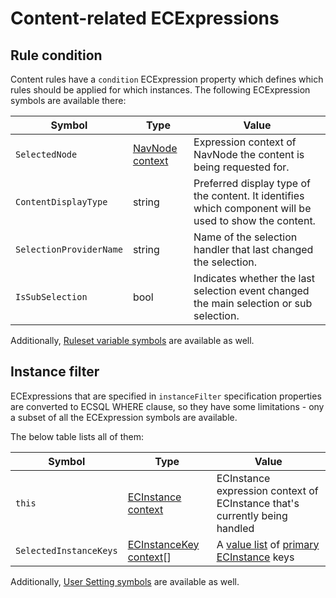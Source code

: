 # Content-related ECExpressions

## Rule condition

Content rules have a `condition` ECExpression property which defines which rules should
be applied for which instances. The following ECExpression symbols are available there:

| Symbol                  | Type                                                    | Value                                                                                                  |
| ----------------------- | ------------------------------------------------------- | ------------------------------------------------------------------------------------------------------ |
| `SelectedNode`          | [NavNode context](../advanced/ECExpressions.md#navnode) | Expression context of NavNode the content is being requested for.                                      |
| `ContentDisplayType`    | string                                                  | Preferred display type of the content. It identifies which component will be used to show the content. |
| `SelectionProviderName` | string                                                  | Name of the selection handler that last changed the selection.                                         |
| `IsSubSelection`        | bool                                                    | Indicates whether the last selection event changed the main selection or sub selection.                |

Additionally, [Ruleset variable symbols](../advanced/ECExpressions.md#ruleset-variables-user-settings)
are available as well.

## Instance filter

ECExpressions that are specified in `instanceFilter` specification properties are
converted to ECSQL WHERE clause, so they have some limitations - ony a subset of
all the ECExpression symbols are available.

The below table lists all of them:

| Symbol                 | Type                                                                   | Value                                                                                                                |
| ---------------------- | ---------------------------------------------------------------------- | -------------------------------------------------------------------------------------------------------------------- |
| `this`                 | [ECInstance context](../advanced/ECExpressions.md#ecinstance)          | ECInstance expression context of ECInstance that's currently being handled                                           |
| `SelectedInstanceKeys` | [ECInstanceKey context](../advanced/ECExpressions.md#ecinstance-key)[] | A [value list](../advanced/ECExpressions.md#symbols) of [primary ECInstance](./Terminology.md#primary-instance) keys |

Additionally, [User Setting symbols](../advanced/ECExpressions.md#symbols-in-global-context) are
available as well.
